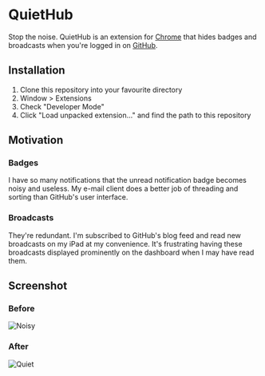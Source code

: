 # QuietHub 

Stop the noise. QuietHub is an extension for [Chrome](http://www.google.com/chrome) that hides badges and broadcasts
when you're logged in on [GitHub](http://github.com).

## Installation

1. Clone this repository into your favourite directory
2. Window > Extensions
3. Check "Developer Mode"
4. Click "Load unpacked extension..." and find the path to this repository

## Motivation

### Badges

I have so many notifications that the unread notification badge becomes noisy 
and useless. My e-mail client does a better job of threading and sorting than
GitHub's user interface.

### Broadcasts

They're redundant. I'm subscribed to GitHub's blog feed and read new broadcasts 
on my iPad at my convenience. It's frustrating having these broadcasts displayed
prominently on the dashboard when I may have read them.

## Screenshot

### Before

![Noisy](/downloads/tatey/quiethub/before.png)

### After

![Quiet](/downloads/tatey/quiethub/after.png)
